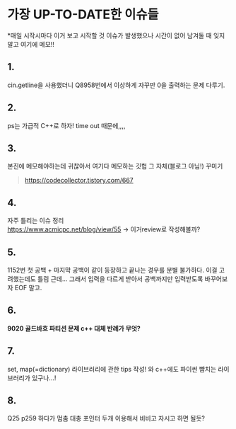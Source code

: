 # 가장 UP-TO-DATE한 이슈들
*매일 시작시마다 이거 보고 시작할 것
이슈가 발생했으나 시간이 없어 남겨둘 때 잊지말고 여기에 메모!!

## 1.
cin.getline을 사용했더니 Q8958번에서 이상하게 자꾸만 0을 출력하는 문제 다루기.

## 2.
ps는 가급적 C++로 하자! time out 때문에,,,,

## 3.
본진에 메모해야하는데 귀찮아서 여기다 메모하는 깃헙 그 자체(블로그 아님!) 꾸미기
> https://codecollector.tistory.com/667

## 4.
자주 틀리는 이슈 정리   
https://www.acmicpc.net/blog/view/55 -> 이거review로 작성해볼까?

## 5.
1152번 첫 공백 + 마지막 공백이 같이 등장하고 끝나는 경우를 분별 불가하다. 이걸 고려했는데도 틀림 근데...
그래서 입력을 다르게 받아서 공백까지만 입력받도록 바꾸어보자 EOF 말고.

## 6. 
__9020 골드바흐 파티션 문제 c++ 대체 반례가 무엇?__

## 7.
set, map(=dictionary) 라이브러리에 관한 tips 작성!
와 c++에도 파이썬 뺨치는 라이브러리가 있구나...!

## 8.
Q25 p259 하다가 멈춤 대충 포인터 두개 이용해서 비비고 자시고 하면 될듯?

